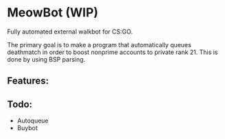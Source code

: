 # MeowBot (WIP)
Fully automated external walkbot for CS:GO.

The primary goal is to make a program that automatically queues deathmatch in order to boost nonprime accounts to private rank 21. This is done by using BSP parsing.

## Features:

## Todo:
* Autoqueue
* Buybot
